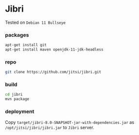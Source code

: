 # Jibri

Tested on `Debian 11 Bullseye`

### packages

```bash
apt-get install git
apt-get install maven openjdk-11-jdk-headless
```

### repo

```bash
git clone https://github.com/jitsi/jibri.git
```

### build

```bash
cd jibri
mvn package
```

### deployment

Copy `target/jibri-8.0-SNAPSHOT-jar-with-dependencies.jar` as
`/opt/jitsi/jibri/jibri.jar` to `Jibri` server.

